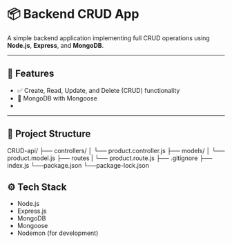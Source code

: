# 📦 Backend CRUD App

A simple backend application implementing full CRUD operations using **Node.js**, **Express**, and **MongoDB**. 

---
## 🔧 Features

- ✅ Create, Read, Update, and Delete (CRUD) functionality
- 💾 MongoDB with Mongoose
- 
---

## 📁 Project Structure
CRUD-api/
├── controllers/
│ └── product.controller.js
├── models/
│ └── product.model.js
├── routes
| └── product.route.js
├── .gitignore
├── index.js
└──package.json
└──package-lock.json

## ⚙️ Tech Stack

- Node.js
- Express.js
- MongoDB
- Mongoose
- Nodemon (for development)
